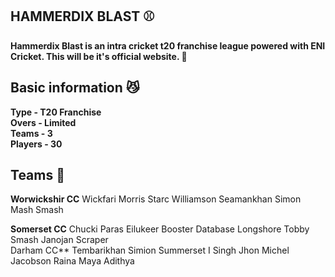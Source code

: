 ## HAMMERDIX BLAST ⚾
**Hammerdix Blast is an intra cricket t20 franchise league powered with ENI Cricket. This will be it's official website. 🏏**

## Basic information 😼
**Type - T20 Franchise**
<br>
**Overs - Limited**
<br>
**Teams - 3**
<br>
**Players - 30**

## Teams 🤹
**Worwickshir CC**
Wickfari Morris
Starc Williamson
Seamankhan Simon
Mash Smash

**Somerset CC**
Chucki Paras
Eilukeer Booster
Database Longshore
Tobby Smash
Janojan Scraper
<br>
Darham CC**
Tembarikhan Simion
Summerset I Singh
Jhon Michel
Jacobson Raina
Maya Adithya
